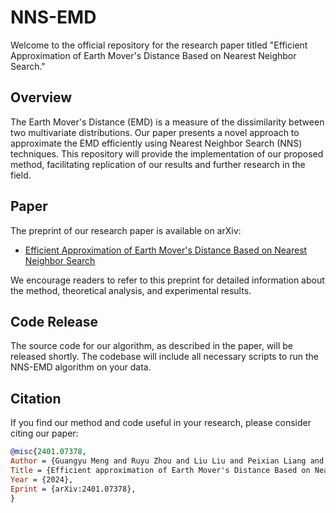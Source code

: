 # NNS-EMD

Welcome to the official repository for the research paper titled "Efficient Approximation of Earth Mover's Distance Based on Nearest Neighbor Search."

## Overview
The Earth Mover's Distance (EMD) is a measure of the dissimilarity between two multivariate distributions. Our paper presents a novel approach to approximate the EMD efficiently using Nearest Neighbor Search (NNS) techniques. This repository will provide the implementation of our proposed method, facilitating replication of our results and further research in the field.

## Paper
The preprint of our research paper is available on arXiv:

- [Efficient Approximation of Earth Mover's Distance Based on Nearest Neighbor Search](https://arxiv.org/abs/2401.07378)

We encourage readers to refer to this preprint for detailed information about the method, theoretical analysis, and experimental results.

## Code Release
The source code for our algorithm, as described in the paper, will be released shortly. The codebase will include all necessary scripts to run the NNS-EMD algorithm on your data.

## Citation
If you find our method and code useful in your research, please consider citing our paper:

```bibtex
@misc{2401.07378,
Author = {Guangyu Meng and Ruyu Zhou and Liu Liu and Peixian Liang and Fang Liu and Danny Chen and Michael Niemier and X. Sharon Hu},
Title = {Efficient approximation of Earth Mover's Distance Based on Nearest Neighbor Search},
Year = {2024},
Eprint = {arXiv:2401.07378},
}
